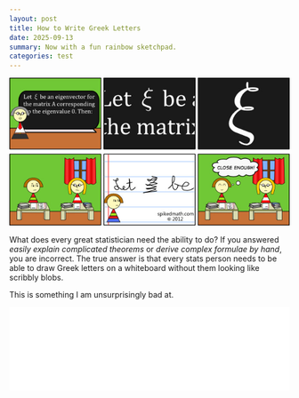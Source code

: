 ```yaml
---
layout: post
title: How to Write Greek Letters
date: 2025-09-13
summary: Now with a fun rainbow sketchpad.
categories: test
---
```


![spikedmath](/images/posts/greek-symbols/spikedmath.jpg)

What does every great statistician need the ability to do? If you answered *easily explain complicated theorems* or *derive complex formulae by hand*, you are incorrect. The true answer is that every stats person needs to be able to draw Greek letters on a whiteboard without them looking like scribbly blobs.

This is something I am unsurprisingly bad at. 



<iframe 
  id="rainbowFrame"
  src="/images/posts/greek-symbols/rainbow-draw.html" 
  width="100%" 
  style="border:none; overflow:hidden;" 
  scrolling="no">
</iframe>

<script>
window.addEventListener("message", (ev) => {
  if (ev.data && ev.data.type === "resize-iframe") {
    const iframe = document.getElementById("rainbowFrame");
    if (iframe) iframe.style.height = ev.data.height + "px";
  }
});
</script>


